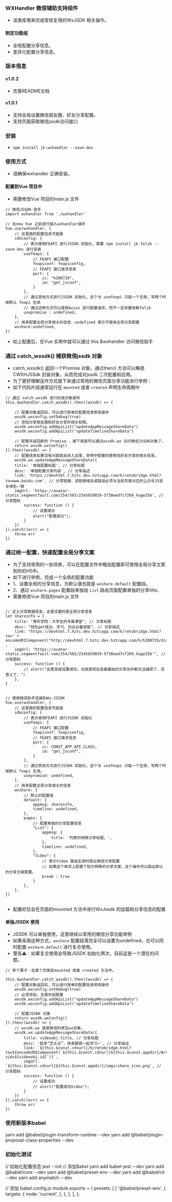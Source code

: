 ### WXHandler 微信辅助支持组件

* 该类库用来完成常规复用的WxJSDK 相关操作。

#### 制定功能组

* 全局配置分享信息。
* 差异化配置分享信息。

### 版本信息

#### v1.0.2
* 完善README文档

#### v1.0.1

* 支持全局设置微信朋友圈、好友分享配置。
* 支持页面获取微信jssdk访问接口


### 安装

* `npm install jk-wxhandler --save-dev`

### 使用方式
* 请确保wxhandler 正确安装。

#### 配置到Vue 项目中
* 需要修改Vue 项目的main.js 文件

```
// 微信JSSDK 助手
import wxhandler from './wxhandler'

// 在new Vue 之前进行插入wxhandler插件
Vue.use(wxhandler, {
    // 这里面的配置信息可能是
    sdkconfig: {
        // 表示使用FEAPI 进行JSSDK 初始化，需要 npm install jk-felib --save-dev 进行安装
        usefeapi: {
            // FEAPI 接口配置
            feapiconf: feapiconfig,
            // FEAPI 接口请求信息
            port: {
                ic: "h200729",
                im: "get_jsconf",
            }
        },
        // 通过其他方式进行JSSDK 初始化，这个与 usefeapi 只能一个生效，写两个时候默认 feapi 生效
        // 通过这种方式可以使用Axios 进行配置请求，而不一定非要依赖felib
        usepromise : undefined,
    },
    // 用来配置全局分享相关的信息，undefined 表示不使用全局分享配置
    wxshare:undefined,
})

```
* 如上配置后，在Vue 实例中就可以通过 this.$wxhandler 访问微信助手

### 通过 catch_wxsdk() 捕获微信jssdk 对象
* catch_wxsdk() 返回一个Promise 对象，通过then() 方法可以解惑CWXHJSSdk 封装对象，从而完成对jssdk 二次配置和应用。
* 为了更好理解运作方式接下来通过常用的微信页面分享功能进行举例：
* 如下代码片段通常运行在 `mounted` 或者 `created` 声明生命周期中
```
// 通过 catch_wxsdk 进行封装对象拨号
this.$wxhandler.catch_wxsdk().then((wxsdk) => {

    // 配置对象返回后，可以进行简单的配置信息修改操作
    wxsdk.wxconfig.setDebug(true)
    // 添加分享朋友圈和好友分享的相关权限。
    wxsdk.wxconfig.addApiList("updateAppMessageShareData")
    wxsdk.wxconfig.addApiList("updateTimelineShareData")

    // 配置并返回新的 Promise ，接下来就可以通过wxsdk.wx 访问微信JSSDK对象了。
    return wxsdk.wxConfig()
}).then((wxsdk) => {
    // 配置信息如果没有问题就会进入这里，举例中配置的是微信好友分享的相关信息。
    wxsdk.wx.updateAppMessageShareData({
    title: '单独配置标题', // 分享标题
    desc: '单独配置分享内容', // 分享描述
    link: 'https://devhtml.f.hztc.dev.hztcapp.com/h/retobridge.html?to=www.baidu.com', // 分享链接，该链接域名或路径必须与当前页面对应的公众号JS安全域名一致
    imgUrl: 'https://avatar-static.segmentfault.com/254/565/2545659039-5f30eed7cf269_huge256', // 分享图标
        success: function () {
            // 设置成功
            alert("配置成功");
        }
    })
}).catch((err) => {
    throw err
})

```

### 通过统一配置，快速配置全局分享文案

* 为了支持常用的一些场景，可以在配置文件中略加配置即可使用全局分享文案到你的H5中。
* 如下进行举例，完成一个全局的配置功能
* 1、设置全局的分享信息，为默认值也就是 `wxshare.default` 配置段。
* 2、通过 `wxshare.pages` 配置段单独给 `List` 路由页面配置单独的分享title。
* 需要修改Vue 项目的main.js 文件
```

// 定义分享数据信息，这里设置的是全局分享信息
let shareinfo = {
    title: "青听学院：大学生的专属课堂", // 分享标题
    desc: "轻松get就业、学习、创业必备技能", // 分享描述
    link: "https://devhtml.f.hztc.dev.hztcapp.com/h/retobridge.html?to=" + encodeURIComponent("http://devhtml.f.hztc.dev.hztcapp.com/h/h200729/dist/") ,
    imgUrl: "https://avatar-static.segmentfault.com/254/565/2545659039-5f30eed7cf269_huge256'", // 分享图标
    success: function () {
        // alert("这里变成设置成功，也就是现在连最基础的分享动作都无法捕获了，没意义了。")
    },
}


// 使用微信助手连接到Wx-JSSDK
Vue.use(wxhandler, {
    // 这里面的配置信息可能是
    sdkconfig: {
        // 表示使用FEAPI 进行JSSDK 初始化
        usefeapi: {
            // FEAPI 接口配置
            feapiconf: feapiconfig,
            // FEAPI 接口请求信息
            port: {
                ic: CONST_APP_API_CLASS,
                im: "get_jsconf",
            }
        },
        // 通过其他方式进行JSSDK 初始化，这个与 usefeapi 只能一个生效，写两个时候默认 feapi 生效。
        usepromise: undefined,
    },
    // 用来配置全局分享相关的信息
    wxshare: {
        // 默认的配置值
        default: {
            appmsg: shareinfo,
            timeline: undefined,
        },
        pages: {
            // 配置单独的分享配置信息
            "List": {
                appmsg: {
                    title: '列表的特殊分享标题。',
                },
                timeline: undefined,
            },
            "Video": {
                // 表示Video 路由生效时跳出微信分享配置
                // 如果这个单页上配置了较为特殊的分享文案，这个操作可以跳出默认的分享文案配置。
                break : true
            }
        },
    },
})


```
* 配置好后会在页面的mounted 方法中进行WxJssdk 的加载和分享信息的配置

#### 单独JSSDK 使用
* JSSDK 可以单独使用，这里继续以常用的微信分享功能举例
* 如果采用这种方式，`wxshare` 配置段落完全可以设置为undefined，也可以同时配置 `wxshare.default` 进行复合使用。
* 警告⚠️：如果复合使用会导致JSSDK 初始化两次，目前这是一个潜在的问题。
```
// 举个栗子：在某个页面定mounted 或者 created 方法中。

this.$wxhandler.catch_wxsdk().then((wxsdk) => {
    // 配置对象返回后，可以进行简单的配置信息修改操作
    wxsdk.wxconfig.setDebug(true)
    // 必须添加，无需外部配置
    wxsdk.wxconfig.addApiList("updateAppMessageShareData")
    wxsdk.wxconfig.addApiList("updateTimelineShareData")

    // 配置JSSDK 对象
    return wxsdk.wxConfig()
}).then((wxsdk) => {
    // wxsdk.wx 就是微信的原生wx对象。
    wxsdk.wx.updateAppMessageShareData({
        title: videoobj.title, // 分享标题
        desc: '超多“芝士点”，快来跟我一起学习~', // 分享描述
        link: `${this.$const.cdnurl}/h/retobridge.html?to=${encodeURIComponent(`${this.$const.cdnurl}${this.$const.appdir}/#/video?vid=${videoobj.id}`)}`,
        imgUrl: `${this.$const.cdnurl}${this.$const.appdir}/imgs/share_icon.png`, // 分享图标
        success: function () {
            // 设置成功
            // alert("配置成功Video");
        }
    })
}).catch((err) => {
    throw err
})

```

### 使用新版本babel

yarn add @babel/plugin-transform-runtime --dev
yarn add @babel/plugin-proposal-class-properties --dev


### 初始化测试


// 初始化配置信息
jest --init
// 添加Babel
yarn add babel-jest --dev
yarn add @babel/core --dev
yarn add @babel/preset-env --dev
yarn add @babel/cli --dev
yarn add anymatch --dev





// 添加 babel.config.js
module.exports = {
  presets: [
    [
      '@babel/preset-env',
      {
        targets: {
          node: 'current',
        },
      },
    ],
  ],
};

